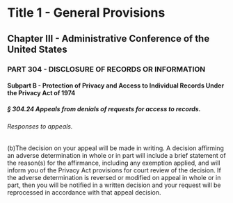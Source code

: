 
# Title 1 - General Provisions
## Chapter III - Administrative Conference of the United States
### PART 304 - DISCLOSURE OF RECORDS OR INFORMATION
#### Subpart B - Protection of Privacy and Access to Individual Records Under the Privacy Act of 1974
##### § 304.24 Appeals from denials of requests for access to records.
###### Responses to appeals.

(b)The decision on your appeal will be made in writing. A decision affirming an adverse determination in whole or in part will include a brief statement of the reason(s) for the affirmance, including any exemption applied, and will inform you of the Privacy Act provisions for court review of the decision. If the adverse determination is reversed or modified on appeal in whole or in part, then you will be notified in a written decision and your request will be reprocessed in accordance with that appeal decision.
